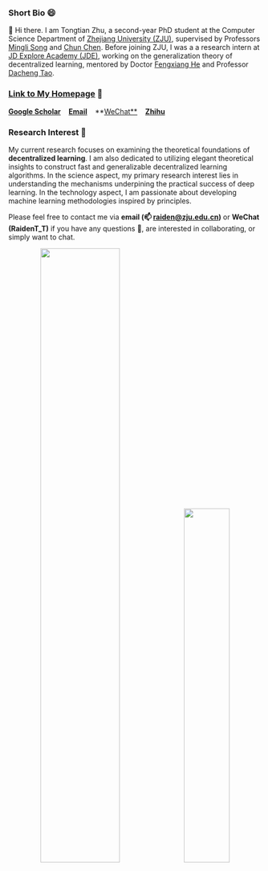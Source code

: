 
<!--
Raiden-Zhu/Raiden-Zhu is a ✨ _special_ ✨ repository because its `README.md` (this file) appears on your GitHub profile.

Here are some ideas to get you started:

- 🔭 I’m currently working on ...
- 🌱 I’m currently learning ...
- 👯 I’m looking to collaborate on ...
- 🤔 I’m looking for help with ...
- 💬 Ask me about ...
- 📫 How to reach me: ...
- 😄 Pronouns: ...
- ⚡ Fun fact: ...
-->

### Short Bio 😄
👋 Hi there. I am Tongtian Zhu, a second-year PhD student at the Computer Science Department of [Zhejiang University (ZJU)](https://person.zju.edu.cn/en/msong](https://www.zju.edu.cn/english/)), supervised by Professors [Mingli Song](https://person.zju.edu.cn/en/msong) and [Chun Chen](https://person.zju.edu.cn/en/0082004). <!-- I earned my B.S. degree in Mathematical Science from CUMTB, as well as my B.Econ. degree in Economics (double degree) from [<span style="font-weight: bold; color: #B509AC;">Peking University</span>](https://english.pku.edu.cn/) (PKU) in 2021. --> 
Before joining ZJU, I was a a research intern at [JD Explore Academy (JDE)](https://corporate.jd.com/), working on the generalization theory of decentralized learning,  mentored by Doctor [Fengxiang He](https://fengxianghe.github.io/) and Professor [Dacheng Tao](https://www.sydney.edu.au/engineering/about/our-people/academic-staff/dacheng-tao.html).

### [Link to My Homepage](https://raiden-zhu.github.io/) 🤗 

<i class="ai ai-google-scholar"></i> [**Google Scholar**](https://scholar.google.com/citations?user=QvBDUsIAAAAJ&hl=zh-CN]) &nbsp;&nbsp; <!--<i class="fa fa-twitter"></i> [**Twitter**](https://twitter.com/Raiden13238619/) &nbsp;&nbsp;--> <i class="fa fa-envelope"></i> [**Email**](mailto:raiden@zju.edu.cn) &nbsp;&nbsp; <i class="fa fa-weixin"></i> **[WeChat**](https://raw.githubusercontent.com/Raiden-Zhu/Raiden-Zhu.github.io/master/assets/img/WeChat_QR_code.jpg) &nbsp;&nbsp;  <i class="fab fa-zhihu"></i> [**Zhihu**](https://www.zhihu.com/people/you-li-70-94) 

### Research Interest 🦄
My current research focuses on examining the theoretical foundations of **decentralized learning**. I am also dedicated to utilizing elegant theoretical insights to construct fast and generalizable decentralized learning algorithms.
In the science aspect, my primary research interest lies in understanding the mechanisms underpining the practical success of deep learning. In the technology aspect, I am passionate about developing machine learning methodologies inspired by principles. 

Please feel free to contact me via **email (📫 raiden@zju.edu.cn)** or **WeChat (RaidenT_T)** if you have any questions 💬, are interested in collaborating, or simply want to chat.

<div align="center">
  <img src="https://github-readme-stats.vercel.app/api?username=Raiden-Zhu&show_icons=true&theme=tokyonight&rank_icon=github" width="56%">
  <img src="https://github-readme-stats.vercel.app/api/top-langs/?username=Raiden-Zhu&theme=tokyonight&layout=compact&hide=jupyter%20notebook" width="42.5%">
</div>

